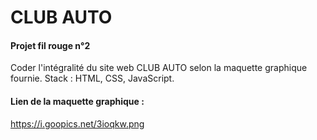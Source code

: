 # CLUB AUTO

#### Projet fil rouge n°2 

Coder l'intégralité du site web CLUB AUTO selon la maquette graphique fournie.
Stack : HTML, CSS, JavaScript.

####

#### Lien de la maquette graphique :

https://i.goopics.net/3ioqkw.png
